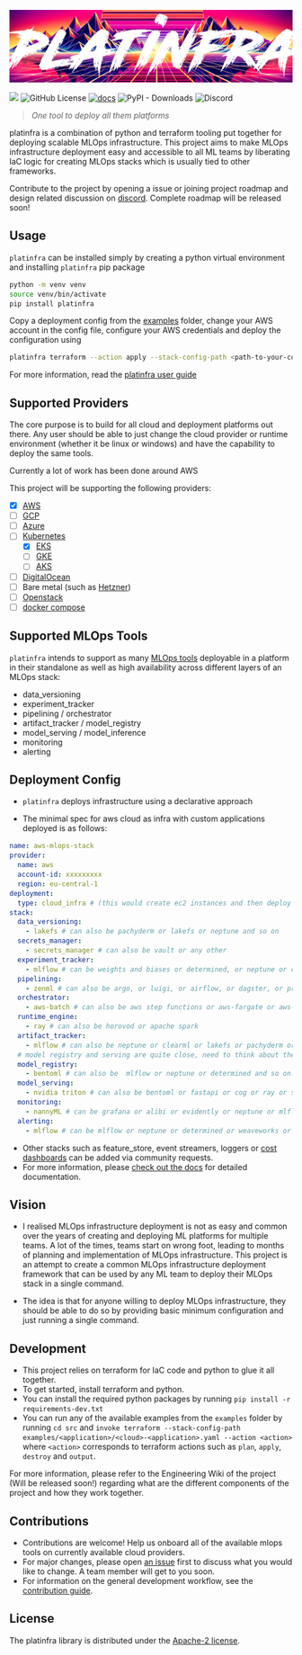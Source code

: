 ![Banner Logo](docs/_images/platinfra-logo.png)

[![](https://img.shields.io/pypi/v/platinfra)](https://pypi.org/project/platinfra)
![GitHub License](https://img.shields.io/github/license/platinfra/platinfra?color=orange)
[![docs](https://img.shields.io/badge/docs-latest-orange)](https://platinfra.github.io/)
![PyPI - Downloads](https://img.shields.io/pypi/dm/platinfra?color=orange)
![Discord](https://img.shields.io/discord/1199078513463009321?color=orange)

> _One tool to deploy all them platforms_

platinfra is a combination of python and terraform tooling put together for deploying scalable MLOps infrastructure. This project aims to make MLOps infrastructure deployment easy and accessible to all ML teams by liberating IaC logic for creating MLOps stacks which is usually tied to other frameworks.

Contribute to the project by opening a issue or joining project roadmap and design related discussion on [discord](https://discord.gg/P49NPVNj). Complete roadmap will be released soon!

## Usage

`platinfra` can be installed simply by creating a python virtual environment and installing `platinfra` pip package
```bash
python -m venv venv
source venv/bin/activate
pip install platinfra
```

Copy a deployment config from the [examples](https://github.com/platinfra/platinfra/tree/b6a753160d9841c522f661261a5eb569ee923608/examples) folder, change your AWS account in the config file, configure your AWS credentials and deploy the configuration using

```bash
platinfra terraform --action apply --stack-config-path <path-to-your-config>
```

For more information, read the [platinfra user guide](https://platinfra.github.io/user_guide/how_platinfra_works/)

## Supported Providers

The core purpose is to build for all cloud and deployment platforms out there. Any user should be able to just change the cloud provider or runtime environment (whether it be linux or windows) and have the capability to deploy the same tools.

Currently a lot of work has been done around AWS

This project will be supporting the following providers:
- [x] [AWS](https://aws.amazon.com/)
- [ ] [GCP](https://cloud.google.com/)
- [ ] [Azure](https://azure.microsoft.com/en-us)
- [ ] [Kubernetes](https://kubernetes.io/)
  - [x] [EKS](https://aws.amazon.com/eks/)
  - [ ] [GKE](https://cloud.google.com/kubernetes-engine)
  - [ ] [AKS](https://azure.microsoft.com/en-us/products/kubernetes-service)
- [ ] [DigitalOcean](https://www.digitalocean.com/)
- [ ] Bare metal (such as [Hetzner](https://www.hetzner.com/de))
- [ ] [Openstack](https://www.openstack.org/)
- [ ] [docker compose](https://docs.docker.com/compose/)

## Supported MLOps Tools

`platinfra` intends to support as many [MLOps tools](https://github.com/EthicalML/awesome-production-machine-learning/) deployable in a platform in their standalone as well as high availability across different layers of an MLOps stack:
- data_versioning
- experiment_tracker
- pipelining / orchestrator
- artifact_tracker / model_registry
- model_serving / model_inference
- monitoring
- alerting

## Deployment Config

- `platinfra` deploys infrastructure using a declarative approach

- The minimal spec for aws cloud as infra with custom applications deployed is as follows:

```yaml
name: aws-mlops-stack
provider:
  name: aws
  account-id: xxxxxxxxx
  region: eu-central-1
deployment:
  type: cloud_infra # (this would create ec2 instances and then deploy applications on it)
stack:
  data_versioning:
    - lakefs # can also be pachyderm or lakefs or neptune and so on
  secrets_manager:
    - secrets_manager # can also be vault or any other
  experiment_tracker:
    - mlflow # can be weights and biases or determined, or neptune or clearml and so on...
  pipelining:
    - zenml # can also be argo, or luigi, or airflow, or dagster, or prefect or flyte or kubeflow and so on...
  orchestrator:
    - aws-batch # can also be aws step functions or aws-fargate or aws-eks or azure-aks and so on...
  runtime_engine:
    - ray # can also be horovod or apache spark
  artifact_tracker:
    - mlflow # can also be neptune or clearml or lakefs or pachyderm or determined or wandb and so on...
  # model registry and serving are quite close, need to think about them...
  model_registry:
    - bentoml # can also be  mlflow or neptune or determined and so on...
  model_serving:
    - nvidia triton # can also be bentoml or fastapi or cog or ray or seldoncore or tf serving
  monitoring:
    - nannyML # can be grafana or alibi or evidently or neptune or mlflow or prometheus or weaveworks and so on...
  alerting:
    - mlflow # can be mlflow or neptune or determined or weaveworks or prometheus or grafana and so on...
```

- Other stacks such as feature_store, event streamers, loggers or [cost dashboards](https://www.kubecost.com/) can be added via community requests.
- For more information, please [check out the docs](https://platinfra.github.io/) for detailed documentation.

## Vision

- I realised MLOps infrastructure deployment is not as easy and common over the years of creating and deploying ML platforms for multiple teams. A lot of the times, teams start on wrong foot, leading to months of planning and implementation of MLOps infrastructure. This project is an attempt to create a common MLOps infrastructure deployment framework that can be used by any ML team to deploy their MLOps stack in a single command.

- The idea is that for anyone willing to deploy MLOps infrastructure, they should be able to do so by providing basic minimum configuration and just running a single command.

## Development

- This project relies on terraform for IaC code and python to glue it all together.
- To get started, install terraform and python.
- You can install the required python packages by running `pip install -r requirements-dev.txt`
- You can run any of the available examples from the `examples` folder by running `cd src` and `invoke terraform --stack-config-path examples/<application>/<cloud>-<application>.yaml --action <action>` where `<action>` corresponds to terraform actions such as `plan`, `apply`, `destroy` and `output`.

For more information, please refer to the Engineering Wiki of the project (Will be released soon!) regarding what are the different components of the project and how they work together.

## Contributions

- Contributions are welcome! Help us onboard all of the available mlops tools on currently available cloud providers.
- For major changes, please open [an issue](https://github.com/platinfra/platinfra/issues) first to discuss what you would like to change. A team member will get to you soon.
- For information on the general development workflow, see the [contribution guide](CONTRIBUTING.md).


## License

The platinfra library is distributed under the [Apache-2 license](https://github.com/platinfra/platinfra/blob/main/LICENSE).
